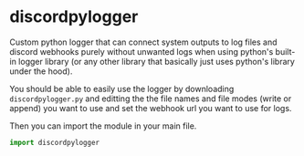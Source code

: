 # discordpylogger
Custom python logger that can connect system outputs to log files and discord webhooks purely without unwanted logs when using python's built-in logger library (or any other library that basically just uses python's library under the hood).

You should be able to easily use the logger by downloading `discordpylogger.py` and editting the the file names and file modes (write or append) you want to use and set the webhook url you want to use for logs.

Then you can import the module in your main file.

```py
import discordpylogger
```
